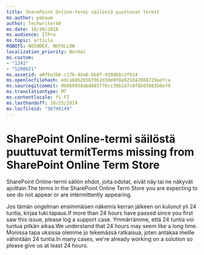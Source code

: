 ```yaml
---
title: SharePoint Online-termi säilöstä puuttuvat termit
ms.author: pebaum
author: Techwriter40
ms.date: 10/30/2018
ms.audience: ITPro
ms.topic: article
ROBOTS: NOINDEX, NOFOLLOW
localization_priority: Normal
ms.custom:
- "1243"
- "5200021"
ms.assetid: a0f6a3b6-c17b-44a6-bb0f-039dbbc3f614
ms.openlocfilehash: edca68b2b5bf0b2d3de0f8a921d42868729aefca
ms.sourcegitcommit: 0b06093dabd685f76cc39b1d7c0f8b03883b6e79
ms.translationtype: MT
ms.contentlocale: fi-FI
ms.lasthandoff: 10/25/2019
ms.locfileid: "36749149"
---
```

# <a name="terms-missing-from-sharepoint-online-term-store"></a><span data-ttu-id="7eedc-102">SharePoint Online-termi säilöstä puuttuvat termit</span><span class="sxs-lookup"><span data-stu-id="7eedc-102">Terms missing from SharePoint Online Term Store</span></span>

<span data-ttu-id="7eedc-103">SharePoint Online-termi säilön ehdot, joita odotat, eivät näy tai ne näkyvät ajoittain.</span><span class="sxs-lookup"><span data-stu-id="7eedc-103">The terms in the SharePoint Online Term Store you are expecting to see do not appear or are intermittently appearing.</span></span>
  
<span data-ttu-id="7eedc-104">Jos tämän ongelman ensimmäisen näkemis kerran jälkeen on kulunut yli 24 tuntia, kirjaa tuki tapaus.</span><span class="sxs-lookup"><span data-stu-id="7eedc-104">If more than 24 hours have passed since you first saw this issue, please log a support case.</span></span> <span data-ttu-id="7eedc-105">Ymmärrämme, että 24 tuntia voi tuntua pitkän aikaa.</span><span class="sxs-lookup"><span data-stu-id="7eedc-105">We understand that 24 hours may seem like a long time.</span></span> <span data-ttu-id="7eedc-106">Monissa tapa uksissa olemme jo tekemässä ratkaisua, joten antakaa meille vähintään 24 tuntia.</span><span class="sxs-lookup"><span data-stu-id="7eedc-106">In many cases, we're already working on a solution so please give us at least 24 hours.</span></span>
  
